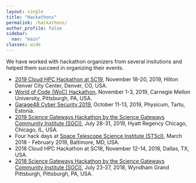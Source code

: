 ```yaml
---
layout: single
title: "Hackathons"
permalink: /hackathons/
author_profile: false
sidebar:
  nav: "main"
classes: wide
---
```


We have worked with hackathon organizers from several insitutions and helped them succeed in organizing their events.
<ul>
  <li><a href="http://hackhpc.org/">2019 Cloud HPC Hackathon at SC19</a>, November 18-20, 2019, Hilton Denver City Center, Denver, CO, USA.</li>
  <li><a href="https://github.com/woc-hack">World of Code (WoC) Hackathon</a>, November 1-3, 2019, Carnegie Mellon University, Pittsburgh, PA, USA.</li>
  <li><a href="http://garage48.org/events/garage48-cyber-security-2019">Garage48 Cyber Security 2019</a>, October 11-13, 2019, Physicum, Tartu, Estonia.</li>
  <li><a href="https://sciencegateways.org/web/wd/hackathon-2019">2019 Science Gateways Hackathon by the Science Gateways Community Institute (SGCI)</a>, July 28-31, 2019, Hyatt Regency Chicago, Chicago, IL, USA.</li>
  <li>Four hack days at <a href="http://www.stsci.edu/">Space Telescope Science Institute (STScI)</a>, March 2018 - February 2019, Baltimore, MD, USA.</li>
  <li>2018 Cloud HPC Hackathon at SC18, November 12-14, 2018, Dallas, TX, USA.</li>
  <li><a href="https://sciencegateways.org/web/wd/hackathon18">2018 Science Gateways Hackathon by the Science Gateways Community Institute (SGCI)</a>, July 23-27, 2018, Wyndham Grand Pittsburgh, Pittsburgh, PA, USA.</li>
</ul>

<!-- <span style="width: 300px; display:inline-block;">Date</span>
<span style="width: 300px; display:inline-block;">Name</span>
<span style="width: 300px; display:inline-block;">Place</span>
<dl>
  <dd>
    <span style="width: 300px; display:inline-block;">November 1-3, 2019</span>
    <span style="width: 600px; display:inline-block;"><a href="https://github.com/woc-hack">World of Code (WoC) Hackathon</a></span>
    <span style="width: 300px; display:inline-block;">Carnegie Mellon University</span>
  </dd>
  <dd>
    <span style="width: 300px; display:inline-block;">July 23-27, 2018</span>
    <span style="width: 600px; display:inline-block;"><a href="https://sciencegateways.org/web/wd/hackathon18">2018 Science Gateways (SGCI) Hackathon by the Science Gateways Community Institute</a></span>
    <span style="width: 300px; display:inline-block;">Wyndham Grand Pittsburgh</span>
  </dd>
</dl> -->
